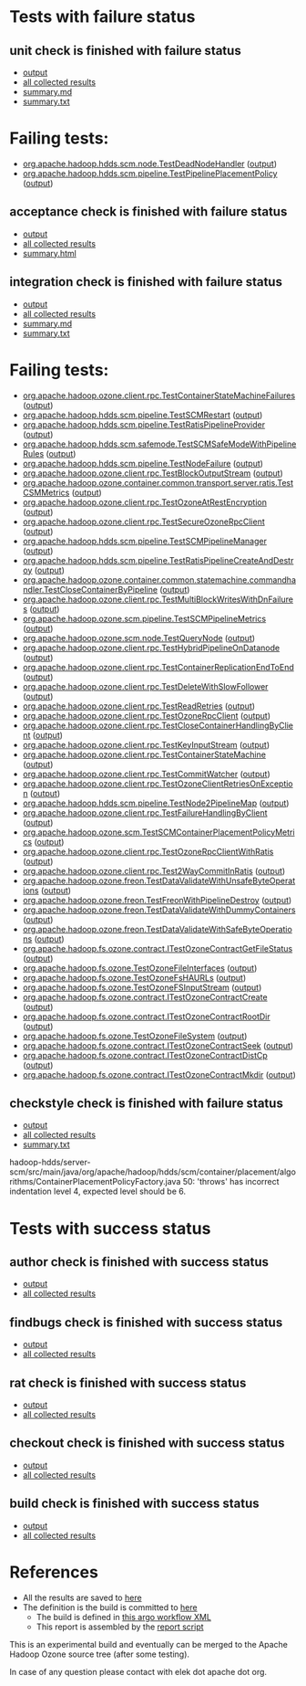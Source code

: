 # Tests with failure status

## unit check is finished with failure status

   * [output](https://raw.githubusercontent.com/elek/ozone-ci/master/pr/pr-hdds-1569-s44lr/unit/output.log)
   * [all collected results](https://github.com/elek/ozone-ci/tree/master/pr/pr-hdds-1569-s44lr/unit)
   * [summary.md](https://github.com/elek/ozone-ci/tree/master/pr/pr-hdds-1569-s44lr/unit/summary.md)
   * [summary.txt](https://github.com/elek/ozone-ci/tree/master/pr/pr-hdds-1569-s44lr/unit/summary.txt)

# Failing tests: 

 * [org.apache.hadoop.hdds.scm.node.TestDeadNodeHandler](/tmp/log/pr/pr-hdds-1569-s44lr/unit/workdir/hadoop-hdds/server-scm/org.apache.hadoop.hdds.scm.node.TestDeadNodeHandler.txt) ([output](/tmp/log/pr/pr-hdds-1569-s44lr/unit/workdir/hadoop-hdds/server-scm/org.apache.hadoop.hdds.scm.node.TestDeadNodeHandler-output.txt/))
 * [org.apache.hadoop.hdds.scm.pipeline.TestPipelinePlacementPolicy](/tmp/log/pr/pr-hdds-1569-s44lr/unit/workdir/hadoop-hdds/server-scm/org.apache.hadoop.hdds.scm.pipeline.TestPipelinePlacementPolicy.txt) ([output](/tmp/log/pr/pr-hdds-1569-s44lr/unit/workdir/hadoop-hdds/server-scm/org.apache.hadoop.hdds.scm.pipeline.TestPipelinePlacementPolicy-output.txt/))

## acceptance check is finished with failure status

   * [output](https://raw.githubusercontent.com/elek/ozone-ci/master/pr/pr-hdds-1569-s44lr/acceptance/output.log)
   * [all collected results](https://github.com/elek/ozone-ci/tree/master/pr/pr-hdds-1569-s44lr/acceptance)
   * [summary.html](https://elek.github.io/ozone-ci/pr/pr-hdds-1569-s44lr/acceptance/summary.html)


## integration check is finished with failure status

   * [output](https://raw.githubusercontent.com/elek/ozone-ci/master/pr/pr-hdds-1569-s44lr/integration/output.log)
   * [all collected results](https://github.com/elek/ozone-ci/tree/master/pr/pr-hdds-1569-s44lr/integration)
   * [summary.md](https://github.com/elek/ozone-ci/tree/master/pr/pr-hdds-1569-s44lr/integration/summary.md)
   * [summary.txt](https://github.com/elek/ozone-ci/tree/master/pr/pr-hdds-1569-s44lr/integration/summary.txt)

# Failing tests: 

 * [org.apache.hadoop.ozone.client.rpc.TestContainerStateMachineFailures](/tmp/log/pr/pr-hdds-1569-s44lr/integration/workdir/hadoop-ozone/integration-test/org.apache.hadoop.ozone.client.rpc.TestContainerStateMachineFailures.txt) ([output](/tmp/log/pr/pr-hdds-1569-s44lr/integration/workdir/hadoop-ozone/integration-test/org.apache.hadoop.ozone.client.rpc.TestContainerStateMachineFailures-output.txt/))
 * [org.apache.hadoop.hdds.scm.pipeline.TestSCMRestart](/tmp/log/pr/pr-hdds-1569-s44lr/integration/workdir/hadoop-ozone/integration-test/org.apache.hadoop.hdds.scm.pipeline.TestSCMRestart.txt) ([output](/tmp/log/pr/pr-hdds-1569-s44lr/integration/workdir/hadoop-ozone/integration-test/org.apache.hadoop.hdds.scm.pipeline.TestSCMRestart-output.txt/))
 * [org.apache.hadoop.hdds.scm.pipeline.TestRatisPipelineProvider](/tmp/log/pr/pr-hdds-1569-s44lr/integration/workdir/hadoop-ozone/integration-test/org.apache.hadoop.hdds.scm.pipeline.TestRatisPipelineProvider.txt) ([output](/tmp/log/pr/pr-hdds-1569-s44lr/integration/workdir/hadoop-ozone/integration-test/org.apache.hadoop.hdds.scm.pipeline.TestRatisPipelineProvider-output.txt/))
 * [org.apache.hadoop.hdds.scm.safemode.TestSCMSafeModeWithPipelineRules](/tmp/log/pr/pr-hdds-1569-s44lr/integration/workdir/hadoop-ozone/integration-test/org.apache.hadoop.hdds.scm.safemode.TestSCMSafeModeWithPipelineRules.txt) ([output](/tmp/log/pr/pr-hdds-1569-s44lr/integration/workdir/hadoop-ozone/integration-test/org.apache.hadoop.hdds.scm.safemode.TestSCMSafeModeWithPipelineRules-output.txt/))
 * [org.apache.hadoop.hdds.scm.pipeline.TestNodeFailure](/tmp/log/pr/pr-hdds-1569-s44lr/integration/workdir/hadoop-ozone/integration-test/org.apache.hadoop.hdds.scm.pipeline.TestNodeFailure.txt) ([output](/tmp/log/pr/pr-hdds-1569-s44lr/integration/workdir/hadoop-ozone/integration-test/org.apache.hadoop.hdds.scm.pipeline.TestNodeFailure-output.txt/))
 * [org.apache.hadoop.ozone.client.rpc.TestBlockOutputStream](/tmp/log/pr/pr-hdds-1569-s44lr/integration/workdir/hadoop-ozone/integration-test/org.apache.hadoop.ozone.client.rpc.TestBlockOutputStream.txt) ([output](/tmp/log/pr/pr-hdds-1569-s44lr/integration/workdir/hadoop-ozone/integration-test/org.apache.hadoop.ozone.client.rpc.TestBlockOutputStream-output.txt/))
 * [org.apache.hadoop.ozone.container.common.transport.server.ratis.TestCSMMetrics](/tmp/log/pr/pr-hdds-1569-s44lr/integration/workdir/hadoop-ozone/integration-test/org.apache.hadoop.ozone.container.common.transport.server.ratis.TestCSMMetrics.txt) ([output](/tmp/log/pr/pr-hdds-1569-s44lr/integration/workdir/hadoop-ozone/integration-test/org.apache.hadoop.ozone.container.common.transport.server.ratis.TestCSMMetrics-output.txt/))
 * [org.apache.hadoop.ozone.client.rpc.TestOzoneAtRestEncryption](/tmp/log/pr/pr-hdds-1569-s44lr/integration/workdir/hadoop-ozone/integration-test/org.apache.hadoop.ozone.client.rpc.TestOzoneAtRestEncryption.txt) ([output](/tmp/log/pr/pr-hdds-1569-s44lr/integration/workdir/hadoop-ozone/integration-test/org.apache.hadoop.ozone.client.rpc.TestOzoneAtRestEncryption-output.txt/))
 * [org.apache.hadoop.ozone.client.rpc.TestSecureOzoneRpcClient](/tmp/log/pr/pr-hdds-1569-s44lr/integration/workdir/hadoop-ozone/integration-test/org.apache.hadoop.ozone.client.rpc.TestSecureOzoneRpcClient.txt) ([output](/tmp/log/pr/pr-hdds-1569-s44lr/integration/workdir/hadoop-ozone/integration-test/org.apache.hadoop.ozone.client.rpc.TestSecureOzoneRpcClient-output.txt/))
 * [org.apache.hadoop.hdds.scm.pipeline.TestSCMPipelineManager](/tmp/log/pr/pr-hdds-1569-s44lr/integration/workdir/hadoop-ozone/integration-test/org.apache.hadoop.hdds.scm.pipeline.TestSCMPipelineManager.txt) ([output](/tmp/log/pr/pr-hdds-1569-s44lr/integration/workdir/hadoop-ozone/integration-test/org.apache.hadoop.hdds.scm.pipeline.TestSCMPipelineManager-output.txt/))
 * [org.apache.hadoop.hdds.scm.pipeline.TestRatisPipelineCreateAndDestroy](/tmp/log/pr/pr-hdds-1569-s44lr/integration/workdir/hadoop-ozone/integration-test/org.apache.hadoop.hdds.scm.pipeline.TestRatisPipelineCreateAndDestroy.txt) ([output](/tmp/log/pr/pr-hdds-1569-s44lr/integration/workdir/hadoop-ozone/integration-test/org.apache.hadoop.hdds.scm.pipeline.TestRatisPipelineCreateAndDestroy-output.txt/))
 * [org.apache.hadoop.ozone.container.common.statemachine.commandhandler.TestCloseContainerByPipeline](/tmp/log/pr/pr-hdds-1569-s44lr/integration/workdir/hadoop-ozone/integration-test/org.apache.hadoop.ozone.container.common.statemachine.commandhandler.TestCloseContainerByPipeline.txt) ([output](/tmp/log/pr/pr-hdds-1569-s44lr/integration/workdir/hadoop-ozone/integration-test/org.apache.hadoop.ozone.container.common.statemachine.commandhandler.TestCloseContainerByPipeline-output.txt/))
 * [org.apache.hadoop.ozone.client.rpc.TestMultiBlockWritesWithDnFailures](/tmp/log/pr/pr-hdds-1569-s44lr/integration/workdir/hadoop-ozone/integration-test/org.apache.hadoop.ozone.client.rpc.TestMultiBlockWritesWithDnFailures.txt) ([output](/tmp/log/pr/pr-hdds-1569-s44lr/integration/workdir/hadoop-ozone/integration-test/org.apache.hadoop.ozone.client.rpc.TestMultiBlockWritesWithDnFailures-output.txt/))
 * [org.apache.hadoop.ozone.scm.pipeline.TestSCMPipelineMetrics](/tmp/log/pr/pr-hdds-1569-s44lr/integration/workdir/hadoop-ozone/integration-test/org.apache.hadoop.ozone.scm.pipeline.TestSCMPipelineMetrics.txt) ([output](/tmp/log/pr/pr-hdds-1569-s44lr/integration/workdir/hadoop-ozone/integration-test/org.apache.hadoop.ozone.scm.pipeline.TestSCMPipelineMetrics-output.txt/))
 * [org.apache.hadoop.ozone.scm.node.TestQueryNode](/tmp/log/pr/pr-hdds-1569-s44lr/integration/workdir/hadoop-ozone/integration-test/org.apache.hadoop.ozone.scm.node.TestQueryNode.txt) ([output](/tmp/log/pr/pr-hdds-1569-s44lr/integration/workdir/hadoop-ozone/integration-test/org.apache.hadoop.ozone.scm.node.TestQueryNode-output.txt/))
 * [org.apache.hadoop.ozone.client.rpc.TestHybridPipelineOnDatanode](/tmp/log/pr/pr-hdds-1569-s44lr/integration/workdir/hadoop-ozone/integration-test/org.apache.hadoop.ozone.client.rpc.TestHybridPipelineOnDatanode.txt) ([output](/tmp/log/pr/pr-hdds-1569-s44lr/integration/workdir/hadoop-ozone/integration-test/org.apache.hadoop.ozone.client.rpc.TestHybridPipelineOnDatanode-output.txt/))
 * [org.apache.hadoop.ozone.client.rpc.TestContainerReplicationEndToEnd](/tmp/log/pr/pr-hdds-1569-s44lr/integration/workdir/hadoop-ozone/integration-test/org.apache.hadoop.ozone.client.rpc.TestContainerReplicationEndToEnd.txt) ([output](/tmp/log/pr/pr-hdds-1569-s44lr/integration/workdir/hadoop-ozone/integration-test/org.apache.hadoop.ozone.client.rpc.TestContainerReplicationEndToEnd-output.txt/))
 * [org.apache.hadoop.ozone.client.rpc.TestDeleteWithSlowFollower](/tmp/log/pr/pr-hdds-1569-s44lr/integration/workdir/hadoop-ozone/integration-test/org.apache.hadoop.ozone.client.rpc.TestDeleteWithSlowFollower.txt) ([output](/tmp/log/pr/pr-hdds-1569-s44lr/integration/workdir/hadoop-ozone/integration-test/org.apache.hadoop.ozone.client.rpc.TestDeleteWithSlowFollower-output.txt/))
 * [org.apache.hadoop.ozone.client.rpc.TestReadRetries](/tmp/log/pr/pr-hdds-1569-s44lr/integration/workdir/hadoop-ozone/integration-test/org.apache.hadoop.ozone.client.rpc.TestReadRetries.txt) ([output](/tmp/log/pr/pr-hdds-1569-s44lr/integration/workdir/hadoop-ozone/integration-test/org.apache.hadoop.ozone.client.rpc.TestReadRetries-output.txt/))
 * [org.apache.hadoop.ozone.client.rpc.TestOzoneRpcClient](/tmp/log/pr/pr-hdds-1569-s44lr/integration/workdir/hadoop-ozone/integration-test/org.apache.hadoop.ozone.client.rpc.TestOzoneRpcClient.txt) ([output](/tmp/log/pr/pr-hdds-1569-s44lr/integration/workdir/hadoop-ozone/integration-test/org.apache.hadoop.ozone.client.rpc.TestOzoneRpcClient-output.txt/))
 * [org.apache.hadoop.ozone.client.rpc.TestCloseContainerHandlingByClient](/tmp/log/pr/pr-hdds-1569-s44lr/integration/workdir/hadoop-ozone/integration-test/org.apache.hadoop.ozone.client.rpc.TestCloseContainerHandlingByClient.txt) ([output](/tmp/log/pr/pr-hdds-1569-s44lr/integration/workdir/hadoop-ozone/integration-test/org.apache.hadoop.ozone.client.rpc.TestCloseContainerHandlingByClient-output.txt/))
 * [org.apache.hadoop.ozone.client.rpc.TestKeyInputStream](/tmp/log/pr/pr-hdds-1569-s44lr/integration/workdir/hadoop-ozone/integration-test/org.apache.hadoop.ozone.client.rpc.TestKeyInputStream.txt) ([output](/tmp/log/pr/pr-hdds-1569-s44lr/integration/workdir/hadoop-ozone/integration-test/org.apache.hadoop.ozone.client.rpc.TestKeyInputStream-output.txt/))
 * [org.apache.hadoop.ozone.client.rpc.TestContainerStateMachine](/tmp/log/pr/pr-hdds-1569-s44lr/integration/workdir/hadoop-ozone/integration-test/org.apache.hadoop.ozone.client.rpc.TestContainerStateMachine.txt) ([output](/tmp/log/pr/pr-hdds-1569-s44lr/integration/workdir/hadoop-ozone/integration-test/org.apache.hadoop.ozone.client.rpc.TestContainerStateMachine-output.txt/))
 * [org.apache.hadoop.ozone.client.rpc.TestCommitWatcher](/tmp/log/pr/pr-hdds-1569-s44lr/integration/workdir/hadoop-ozone/integration-test/org.apache.hadoop.ozone.client.rpc.TestCommitWatcher.txt) ([output](/tmp/log/pr/pr-hdds-1569-s44lr/integration/workdir/hadoop-ozone/integration-test/org.apache.hadoop.ozone.client.rpc.TestCommitWatcher-output.txt/))
 * [org.apache.hadoop.ozone.client.rpc.TestOzoneClientRetriesOnException](/tmp/log/pr/pr-hdds-1569-s44lr/integration/workdir/hadoop-ozone/integration-test/org.apache.hadoop.ozone.client.rpc.TestOzoneClientRetriesOnException.txt) ([output](/tmp/log/pr/pr-hdds-1569-s44lr/integration/workdir/hadoop-ozone/integration-test/org.apache.hadoop.ozone.client.rpc.TestOzoneClientRetriesOnException-output.txt/))
 * [org.apache.hadoop.hdds.scm.pipeline.TestNode2PipelineMap](/tmp/log/pr/pr-hdds-1569-s44lr/integration/workdir/hadoop-ozone/integration-test/org.apache.hadoop.hdds.scm.pipeline.TestNode2PipelineMap.txt) ([output](/tmp/log/pr/pr-hdds-1569-s44lr/integration/workdir/hadoop-ozone/integration-test/org.apache.hadoop.hdds.scm.pipeline.TestNode2PipelineMap-output.txt/))
 * [org.apache.hadoop.ozone.client.rpc.TestFailureHandlingByClient](/tmp/log/pr/pr-hdds-1569-s44lr/integration/workdir/hadoop-ozone/integration-test/org.apache.hadoop.ozone.client.rpc.TestFailureHandlingByClient.txt) ([output](/tmp/log/pr/pr-hdds-1569-s44lr/integration/workdir/hadoop-ozone/integration-test/org.apache.hadoop.ozone.client.rpc.TestFailureHandlingByClient-output.txt/))
 * [org.apache.hadoop.ozone.scm.TestSCMContainerPlacementPolicyMetrics](/tmp/log/pr/pr-hdds-1569-s44lr/integration/workdir/hadoop-ozone/integration-test/org.apache.hadoop.ozone.scm.TestSCMContainerPlacementPolicyMetrics.txt) ([output](/tmp/log/pr/pr-hdds-1569-s44lr/integration/workdir/hadoop-ozone/integration-test/org.apache.hadoop.ozone.scm.TestSCMContainerPlacementPolicyMetrics-output.txt/))
 * [org.apache.hadoop.ozone.client.rpc.TestOzoneRpcClientWithRatis](/tmp/log/pr/pr-hdds-1569-s44lr/integration/workdir/hadoop-ozone/integration-test/org.apache.hadoop.ozone.client.rpc.TestOzoneRpcClientWithRatis.txt) ([output](/tmp/log/pr/pr-hdds-1569-s44lr/integration/workdir/hadoop-ozone/integration-test/org.apache.hadoop.ozone.client.rpc.TestOzoneRpcClientWithRatis-output.txt/))
 * [org.apache.hadoop.ozone.client.rpc.Test2WayCommitInRatis](/tmp/log/pr/pr-hdds-1569-s44lr/integration/workdir/hadoop-ozone/integration-test/org.apache.hadoop.ozone.client.rpc.Test2WayCommitInRatis.txt) ([output](/tmp/log/pr/pr-hdds-1569-s44lr/integration/workdir/hadoop-ozone/integration-test/org.apache.hadoop.ozone.client.rpc.Test2WayCommitInRatis-output.txt/))
 * [org.apache.hadoop.ozone.freon.TestDataValidateWithUnsafeByteOperations](/tmp/log/pr/pr-hdds-1569-s44lr/integration/workdir/hadoop-ozone/tools/org.apache.hadoop.ozone.freon.TestDataValidateWithUnsafeByteOperations.txt) ([output](/tmp/log/pr/pr-hdds-1569-s44lr/integration/workdir/hadoop-ozone/tools/org.apache.hadoop.ozone.freon.TestDataValidateWithUnsafeByteOperations-output.txt/))
 * [org.apache.hadoop.ozone.freon.TestFreonWithPipelineDestroy](/tmp/log/pr/pr-hdds-1569-s44lr/integration/workdir/hadoop-ozone/tools/org.apache.hadoop.ozone.freon.TestFreonWithPipelineDestroy.txt) ([output](/tmp/log/pr/pr-hdds-1569-s44lr/integration/workdir/hadoop-ozone/tools/org.apache.hadoop.ozone.freon.TestFreonWithPipelineDestroy-output.txt/))
 * [org.apache.hadoop.ozone.freon.TestDataValidateWithDummyContainers](/tmp/log/pr/pr-hdds-1569-s44lr/integration/workdir/hadoop-ozone/tools/org.apache.hadoop.ozone.freon.TestDataValidateWithDummyContainers.txt) ([output](/tmp/log/pr/pr-hdds-1569-s44lr/integration/workdir/hadoop-ozone/tools/org.apache.hadoop.ozone.freon.TestDataValidateWithDummyContainers-output.txt/))
 * [org.apache.hadoop.ozone.freon.TestDataValidateWithSafeByteOperations](/tmp/log/pr/pr-hdds-1569-s44lr/integration/workdir/hadoop-ozone/tools/org.apache.hadoop.ozone.freon.TestDataValidateWithSafeByteOperations.txt) ([output](/tmp/log/pr/pr-hdds-1569-s44lr/integration/workdir/hadoop-ozone/tools/org.apache.hadoop.ozone.freon.TestDataValidateWithSafeByteOperations-output.txt/))
 * [org.apache.hadoop.fs.ozone.contract.ITestOzoneContractGetFileStatus](/tmp/log/pr/pr-hdds-1569-s44lr/integration/workdir/hadoop-ozone/ozonefs/org.apache.hadoop.fs.ozone.contract.ITestOzoneContractGetFileStatus.txt) ([output](/tmp/log/pr/pr-hdds-1569-s44lr/integration/workdir/hadoop-ozone/ozonefs/org.apache.hadoop.fs.ozone.contract.ITestOzoneContractGetFileStatus-output.txt/))
 * [org.apache.hadoop.fs.ozone.TestOzoneFileInterfaces](/tmp/log/pr/pr-hdds-1569-s44lr/integration/workdir/hadoop-ozone/ozonefs/org.apache.hadoop.fs.ozone.TestOzoneFileInterfaces.txt) ([output](/tmp/log/pr/pr-hdds-1569-s44lr/integration/workdir/hadoop-ozone/ozonefs/org.apache.hadoop.fs.ozone.TestOzoneFileInterfaces-output.txt/))
 * [org.apache.hadoop.fs.ozone.TestOzoneFsHAURLs](/tmp/log/pr/pr-hdds-1569-s44lr/integration/workdir/hadoop-ozone/ozonefs/org.apache.hadoop.fs.ozone.TestOzoneFsHAURLs.txt) ([output](/tmp/log/pr/pr-hdds-1569-s44lr/integration/workdir/hadoop-ozone/ozonefs/org.apache.hadoop.fs.ozone.TestOzoneFsHAURLs-output.txt/))
 * [org.apache.hadoop.fs.ozone.TestOzoneFSInputStream](/tmp/log/pr/pr-hdds-1569-s44lr/integration/workdir/hadoop-ozone/ozonefs/org.apache.hadoop.fs.ozone.TestOzoneFSInputStream.txt) ([output](/tmp/log/pr/pr-hdds-1569-s44lr/integration/workdir/hadoop-ozone/ozonefs/org.apache.hadoop.fs.ozone.TestOzoneFSInputStream-output.txt/))
 * [org.apache.hadoop.fs.ozone.contract.ITestOzoneContractCreate](/tmp/log/pr/pr-hdds-1569-s44lr/integration/workdir/hadoop-ozone/ozonefs/org.apache.hadoop.fs.ozone.contract.ITestOzoneContractCreate.txt) ([output](/tmp/log/pr/pr-hdds-1569-s44lr/integration/workdir/hadoop-ozone/ozonefs/org.apache.hadoop.fs.ozone.contract.ITestOzoneContractCreate-output.txt/))
 * [org.apache.hadoop.fs.ozone.contract.ITestOzoneContractRootDir](/tmp/log/pr/pr-hdds-1569-s44lr/integration/workdir/hadoop-ozone/ozonefs/org.apache.hadoop.fs.ozone.contract.ITestOzoneContractRootDir.txt) ([output](/tmp/log/pr/pr-hdds-1569-s44lr/integration/workdir/hadoop-ozone/ozonefs/org.apache.hadoop.fs.ozone.contract.ITestOzoneContractRootDir-output.txt/))
 * [org.apache.hadoop.fs.ozone.TestOzoneFileSystem](/tmp/log/pr/pr-hdds-1569-s44lr/integration/workdir/hadoop-ozone/ozonefs/org.apache.hadoop.fs.ozone.TestOzoneFileSystem.txt) ([output](/tmp/log/pr/pr-hdds-1569-s44lr/integration/workdir/hadoop-ozone/ozonefs/org.apache.hadoop.fs.ozone.TestOzoneFileSystem-output.txt/))
 * [org.apache.hadoop.fs.ozone.contract.ITestOzoneContractSeek](/tmp/log/pr/pr-hdds-1569-s44lr/integration/workdir/hadoop-ozone/ozonefs/org.apache.hadoop.fs.ozone.contract.ITestOzoneContractSeek.txt) ([output](/tmp/log/pr/pr-hdds-1569-s44lr/integration/workdir/hadoop-ozone/ozonefs/org.apache.hadoop.fs.ozone.contract.ITestOzoneContractSeek-output.txt/))
 * [org.apache.hadoop.fs.ozone.contract.ITestOzoneContractDistCp](/tmp/log/pr/pr-hdds-1569-s44lr/integration/workdir/hadoop-ozone/ozonefs/org.apache.hadoop.fs.ozone.contract.ITestOzoneContractDistCp.txt) ([output](/tmp/log/pr/pr-hdds-1569-s44lr/integration/workdir/hadoop-ozone/ozonefs/org.apache.hadoop.fs.ozone.contract.ITestOzoneContractDistCp-output.txt/))
 * [org.apache.hadoop.fs.ozone.contract.ITestOzoneContractMkdir](/tmp/log/pr/pr-hdds-1569-s44lr/integration/workdir/hadoop-ozone/ozonefs/org.apache.hadoop.fs.ozone.contract.ITestOzoneContractMkdir.txt) ([output](/tmp/log/pr/pr-hdds-1569-s44lr/integration/workdir/hadoop-ozone/ozonefs/org.apache.hadoop.fs.ozone.contract.ITestOzoneContractMkdir-output.txt/))

## checkstyle check is finished with failure status

   * [output](https://raw.githubusercontent.com/elek/ozone-ci/master/pr/pr-hdds-1569-s44lr/checkstyle/output.log)
   * [all collected results](https://github.com/elek/ozone-ci/tree/master/pr/pr-hdds-1569-s44lr/checkstyle)
   * [summary.txt](https://github.com/elek/ozone-ci/tree/master/pr/pr-hdds-1569-s44lr/checkstyle/summary.txt)

hadoop-hdds/server-scm/src/main/java/org/apache/hadoop/hdds/scm/container/placement/algorithms/ContainerPlacementPolicyFactory.java
 50: &apos;throws&apos; has incorrect indentation level 4, expected level should be 6.


# Tests with success status

## author check is finished with success status

   * [output](https://raw.githubusercontent.com/elek/ozone-ci/master/pr/pr-hdds-1569-s44lr/author/output.log)
   * [all collected results](https://github.com/elek/ozone-ci/tree/master/pr/pr-hdds-1569-s44lr/author)


## findbugs check is finished with success status

   * [output](https://raw.githubusercontent.com/elek/ozone-ci/master/pr/pr-hdds-1569-s44lr/findbugs/output.log)
   * [all collected results](https://github.com/elek/ozone-ci/tree/master/pr/pr-hdds-1569-s44lr/findbugs)


## rat check is finished with success status

   * [output](https://raw.githubusercontent.com/elek/ozone-ci/master/pr/pr-hdds-1569-s44lr/rat/output.log)
   * [all collected results](https://github.com/elek/ozone-ci/tree/master/pr/pr-hdds-1569-s44lr/rat)


## checkout check is finished with success status

   * [output](https://raw.githubusercontent.com/elek/ozone-ci/master/pr/pr-hdds-1569-s44lr/checkout/output.log)
   * [all collected results](https://github.com/elek/ozone-ci/tree/master/pr/pr-hdds-1569-s44lr/checkout)


## build check is finished with success status

   * [output](https://raw.githubusercontent.com/elek/ozone-ci/master/pr/pr-hdds-1569-s44lr/build/output.log)
   * [all collected results](https://github.com/elek/ozone-ci/tree/master/pr/pr-hdds-1569-s44lr/build)




# References

 * All the results are saved to [here](https://github.com/elek/ozone-ci/tree/master/pr/pr-hdds-1569-s44lr/)
 * The definition is the build is committed to [here](https://github.com/elek/argo-ozone)
    * The build is defined in [this argo workflow XML](https://github.com/elek/argo-ozone/blob/master/ozone-build.yaml)
    * This report is assembled by the [report script](https://github.com/elek/argo-ozone/blob/master/scripts/report.sh)

This is an experimental build and eventually can be merged to the Apache Hadoop Ozone source tree (after some testing).

In case of any question please contact with elek dot apache dot org.
